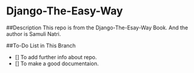 # Django-The-Easy-Way
##Description
This repo is from the Django-The-Esay-Way Book.
And the author is Samuli Natri.<br>

##To-Do List in This Branch
- [] To add further info about repo.
- [] To make a good documentaion.

